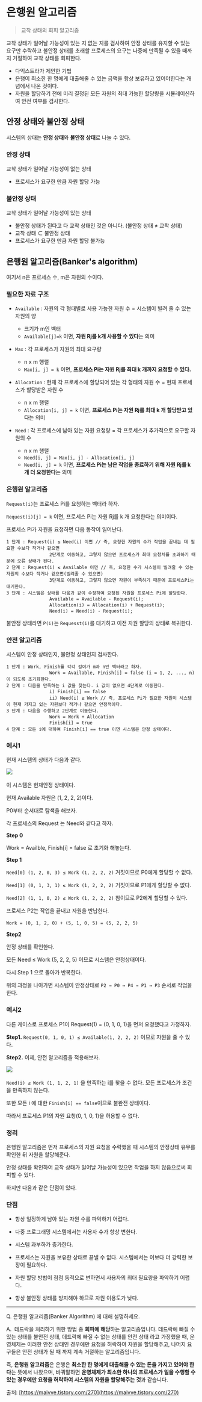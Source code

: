 # 은행원 알고리즘
> 교착 상태의 회피 알고리즘

교착 상태가 일어날 가능성이 있는 지 없는 지를 검사하여 안정 상태를 유지할 수 있는 요구만 수락하고 불안정 상태를 초래할 프로세스의 요구는 나중에 만족될 수 있을 때까지 거절하여 교착 상태를 회피한다.

- 다익스트라가 제안한 기법
- 은행이 최소한 한 명에게 대출해줄 수 있는 금액을 항상 보유하고 있어야한다는 개념에서 나온 것이다.
- 자원을 할당하기 전에 미리 결정된 모든 자원의 최대 가능한 할당량을 시뮬레이션하여 안전 여부를 검사한다.

## 안정 상태와 불안정 상태

시스템의 상태는 **안정 상태**와 **불안정 상태**로 나눌 수 있다.

### 안정 상태

교착 상태가 일어날 가능성이 없는 상태

- 프로세스가 요구한 만큼 자원 할당 가능

### 불안정 상태

교착 상태가 일어날 가능성이 있는 상태

- 불안정 상태가 된다고 다 교착 상태인 것은 아니다. (불안정 상태 ≠ 교착 상태)
- 교착 상태 ⊂ 불안정 상태
- 프로세스가 요구한 만큼 자원 할당 불가능

## 은행원 알고리즘(Banker's algorithm)

여기서 n은 프로세스 수, m은 자원의 수이다.

### 필요한 자료 구조

- `Available` : 자원의 각 형태별로 사용 가능한 자원 수 = 시스템이 빌려 줄 수 있는 자원의 양
    - 크기가 m인 벡터
    - `Available[j]=k` 이면, **자원 Rj를 k개 사용할 수 있다**는 의미

- `Max` : 각 프로세스가 자원의 최대 요구량
    - n x m 행렬
    - `Max[i, j] = k` 이면, **프로세스 Pi는 자원 Rj를 최대 k 개까지 요청할 수 있다.**

- `Allocation` : 현재 각 프로세스에 할당되어 있는 각 형태의 자원 수 = 현재 프로세스가 할당받은 자원 수
    - n x m 행렬
    - `Allocation[i, j] = k` 이면, **프로세스 Pi는 자원 Rj를 최대 k 개 할당받고 있다**는 의미

- `Need` : 각 프로세스에 남아 있는 자원 요청량 = 각 프로세스가 추가적으로 요구할 자원의 수
    - n x m 행렬
    - `Need[i, j] = Max[i, j] - Allocation[i, j]`
    - `Need[i, j] = k` 이면, **프로세스 Pi는 남은 작업을 종료하기 위해 자원 Rj를 k 개 더 요청한다**는 의미

### 은행원 알고리즘

`Request(i)`는 프로세스 Pi를 요청하는 벡터라 하자.

`Request(i)[j] = k` 이면, 프로세스 Pi는 자원 Rj를 k 개 요청한다는 의미이다.

프로세스 Pi가 자원을 요청하면 다음 동작이 일어난다.

```
1 단계 : Request(i) ≤ Need(i) 이면 // 즉, 요청한 자원의 수가 작업을 끝내는 데 필요한 수보다 작거나 같으면
				2단계로 이동하고, 그렇지 않으면 프로세스가 최대 요청치를 초과하기 때문에 오류 상태가 된다.
2 단계 : Request(i) ≤ Available 이면 // 즉, 요청한 수가 시스템이 빌려줄 수 있는 자원의 수보다 작거나 같으면(빌려줄 수 있으면)
				3단계로 이동하고, 그렇지 않으면 자원이 부족하기 때문에 프로세스Pi는 대기한다.
3 단계 : 시스템은 상태를 다음과 같이 수정하여 요청된 자원을 프로세스 Pi에 할당한다.
				Available = Available - Request(i);
				Allocation(i) = Allocation(i) + Request(i);
				Need(i) = Need(i) - Request(i);
```

불안정 상태라면 `P(i)`는 `Requesst(i)`를 대기하고 이전 자원 할당의 상태로 복귀한다.

### 안전 알고리즘

시스템이 안정 상태인지, 불안정 상태인지 검사한다.

```
1 단계 : Work, Finish를 각각 길이가 m과 n인 벡터라고 하자. 
				Work = Available, Finish[i] = false (i = 1, 2, ..., n) 이 되도록 초기화한다.
2 단계 : 다음을 만족하는 i 값을 찾는다. i 값이 없으면 4단계로 이동한다.
				i) Finish[i] == false 
				ii) Need(i) ≤ Work // 즉, 프로세스 Pi가 필요한 자원이 시스템이 현재 가지고 있는 자원보다 적거나 같으면 안정적이다.
3 단계 : 다음을 수행하고 2단계로 이동한다.
				Work = Work + Allocation
				Finish[i] = true
4 단계 : 모든 i에 대하여 Finish[i] == true 이면 시스템은 안정 상태이다.
```

### 예시1

현재 시스템의 상태가 다음과 같다.

<p>
  <img src="./imgs/은행원%20알고리즘/ex1.png">
</p>

이 시스템은 현재안정 상태이다.

현재 Available 자원은 (1, 2, 2, 2)이다.

P0부터 순서대로 탐색을 해보자.

각 프로세스의 Request 는 Need와 같다고 하자.

**Step 0**

Work = Availble, Finish[i] = false 로 초기화 해놓는다.

**Step 1** 

`Need[0] (1, 2, 0, 3) ≤ Work (1, 2, 2, 2)` 거짓이므로 P0에게 할당할 수 없다.

`Need[1] (0, 1, 3, 1) ≤ Work (1, 2, 2, 2)` 거짓이므로 P1에게 할당할 수 없다.

`Need[2] (1, 1, 0, 2) ≤ Work (1, 2, 2, 2)` 참이므로 P2에게 할당할 수 있다.

프로세스 P2는 작업을 끝내고 자원을 반납한다.

`Work = (0, 1, 2, 0) + (5, 1, 0, 5) = (5, 2, 2, 5)`

**Step2**

안정 상태를 확인한다.

모든 Need ≤ Work (5, 2, 2, 5) 이므로 시스템은 안정상태이다.

다시 Step 1 으로 돌아가 반복한다.

위의 과정을 나아가면 시스템이 안정상태로 `P2 → P0 → P4 → P1 → P3` 순서로 작업을 한다.

### 예시2

다른 케이스로 프로세스 P1이 Request(1) = (0, 1, 0, 1)을 먼저 요청했다고 가정하자.

**Step1.** `Request(0, 1, 0, 1) ≤ Available(1, 2, 2, 2)` 이므로 자원을 줄 수 있다.

**Step2.** 이제, 안전 알고리즘을 적용해보자.

<p>
  <img src="./imgs/은행원%20알고리즘/ex2.png">
</p>

`Need(i) ≤ Work (1, 1, 2, 1)` 을 만족하는 i를 찾을 수 없다. 모든 프로세스가 조건을 만족하지 않는다.

또한 모든 i 에 대한 `Finish[i] == false`이므로 불완전 상태이다.

따라서 프로세스 P1의 자원 요청(0, 1, 0, 1)을 허용할 수 없다.

### 정리

은행원 알고리즘은 먼저 프로세스의 자원 요청을 수락했을 때 시스템의 안정상태 유무를 확인한 뒤 자원을 할당해준다.

안정 상태를 확인하여 교착 상태가 일어날 가능성이 있으면 작업을 하지 않음으로써 회피할 수 있다.

하지만 다음과 같은 단점이 있다.

### 단점

- 항상 일정하게 남아 있는 자원 수를 파악하기 어렵다.

- 다중 프로그래밍 시스템에서는 사용자 수가 항상 변한다.

- 시스템 과부하가 증가한다.

- 프로세스는 자원을 보유한 상태로 끝낼 수 없다. 시스템에서는 이보다 더 강력한 보장이 필요하다.

- 자원 할당 방법이 점점 동적으로 변하면서 사용자의 최대 필요량을 파악하기 어렵다.

- 항상 불안정 상태를 방지해야 하므로 자원 이용도가 낮다.

---

Q. 은행원 알고리즘(Banker Algorithm) 에 대해 설명하세요.

A.  데드락을 처리하기 위한 방법 중 **회피에 해당**하는 알고리즘입니다. 데드락에 빠질 수 있는 상태를 불안전 상태, 데드락에 빠질 수 없는 상태를 안전 상태 라고 가정했을 때, 운영체제는 이러한 안전 상태인 경우에만 요청을 허락하여 자원을 할당해주고, 나머지 요구들은 안전 상태가 될 때 까지 계속 거절하는 알고리즘입니다.

즉, **은행원 알고리즘**은 은행은 **최소한 한 명에게 대출해줄 수 있는 돈을 가지고 있어야 한다**는 뜻에서 나왔으며, 바꿔말하면 **운영체제가 최소한 하나의 프로세스가 일을 수행할 수 있는 경우에만 요청을 허락하여 시스템의 자원을 할당해주는 것**과 같습니다.

출처: [https://maivve.tistory.com/270](https://maivve.tistory.com/270)
